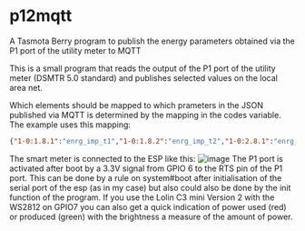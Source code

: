 # p12mqtt
A Tasmota Berry program to publish the energy parameters obtained via the P1 port of the utility meter to MQTT


This is a small program that reads the output of the P1 port of the utility meter (DSMTR 5.0 standard) and publishes selected values on the local area net.

Which elements should be mapped to which prameters in the JSON published via MQTT is determined by the mapping in the codes variable. The example uses this mapping:
```json
{"1-0:1.8.1":"enrg_imp_t1","1-0:1.8.2":"enrg_imp_t2","1-0:2.8.1":"enrg_exp_t1","1-0:2.8.2":"enrg_exp_t2","0-0:96.14.0":"tariff","1-0:1.7.0":"pwr_imp","1-0:2.7.0":"pwr_exp","1-0:32.7.0":"volts_l1","1-0:52.7.0":"volts_l2","1-0:72.7.0":"volts_l3","1-0:31.7.0":"amps_l1","1-0:51.7.0":"amps_l2","1-0:71.7.0":"amps_l3","1-0:21.7.0":"l1_pwr_imp","1-0:41.7.0":"l2_pwr_imp","1-0:61.7.0":"l3_pwr_imp","1-0:22.7.0":"l1_pwr_exp","1-0:42.7.0":"l2_pwr_exp","1-0:62.7.0":"l3_pwr_exp"}
```
The smart meter is connected to the ESP like this:
![image](https://github.com/user-attachments/assets/311d01e6-4341-4189-ad29-db6fb3885679)
The P1 port is activated after boot by a 3.3V signal from GPIO 6 to the RTS pin of the P1 port. This can be done by a rule on system#boot after initialisation of the serial port of the esp (as in my case) but also could also be done by the init function of the program.
If you use the Lolin C3 mini Version 2 with the WS2812 on GPIO7 you can also get a quick indication of power used (red) or produced (green) with the brightness a measure of the amount of power.

